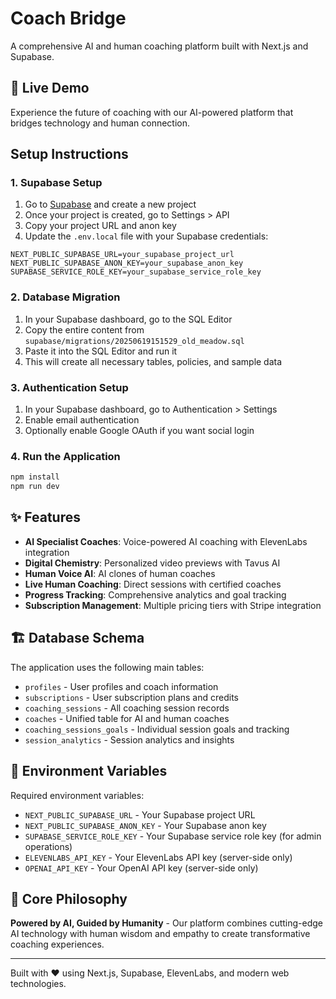 # Coach Bridge

A comprehensive AI and human coaching platform built with Next.js and Supabase.

## 🚀 Live Demo

Experience the future of coaching with our AI-powered platform that bridges technology and human connection.

## Setup Instructions

### 1. Supabase Setup

1. Go to [Supabase](https://supabase.com) and create a new project
2. Once your project is created, go to Settings > API
3. Copy your project URL and anon key
4. Update the `.env.local` file with your Supabase credentials:

```env
NEXT_PUBLIC_SUPABASE_URL=your_supabase_project_url
NEXT_PUBLIC_SUPABASE_ANON_KEY=your_supabase_anon_key
SUPABASE_SERVICE_ROLE_KEY=your_supabase_service_role_key
```

### 2. Database Migration

1. In your Supabase dashboard, go to the SQL Editor
2. Copy the entire content from `supabase/migrations/20250619151529_old_meadow.sql`
3. Paste it into the SQL Editor and run it
4. This will create all necessary tables, policies, and sample data

### 3. Authentication Setup

1. In your Supabase dashboard, go to Authentication > Settings
2. Enable email authentication
3. Optionally enable Google OAuth if you want social login

### 4. Run the Application

```bash
npm install
npm run dev
```

## ✨ Features

- **AI Specialist Coaches**: Voice-powered AI coaching with ElevenLabs integration
- **Digital Chemistry**: Personalized video previews with Tavus AI
- **Human Voice AI**: AI clones of human coaches
- **Live Human Coaching**: Direct sessions with certified coaches
- **Progress Tracking**: Comprehensive analytics and goal tracking
- **Subscription Management**: Multiple pricing tiers with Stripe integration

## 🏗️ Database Schema

The application uses the following main tables:
- `profiles` - User profiles and coach information
- `subscriptions` - User subscription plans and credits
- `coaching_sessions` - All coaching session records
- `coaches` - Unified table for AI and human coaches
- `coaching_sessions_goals` - Individual session goals and tracking
- `session_analytics` - Session analytics and insights

## 🔧 Environment Variables

Required environment variables:
- `NEXT_PUBLIC_SUPABASE_URL` - Your Supabase project URL
- `NEXT_PUBLIC_SUPABASE_ANON_KEY` - Your Supabase anon key
- `SUPABASE_SERVICE_ROLE_KEY` - Your Supabase service role key (for admin operations)
- `ELEVENLABS_API_KEY` - Your ElevenLabs API key (server-side only)
- `OPENAI_API_KEY` - Your OpenAI API key (server-side only)

## 🎯 Core Philosophy

**Powered by AI, Guided by Humanity** - Our platform combines cutting-edge AI technology with human wisdom and empathy to create transformative coaching experiences.

---

Built with ❤️ using Next.js, Supabase, ElevenLabs, and modern web technologies.